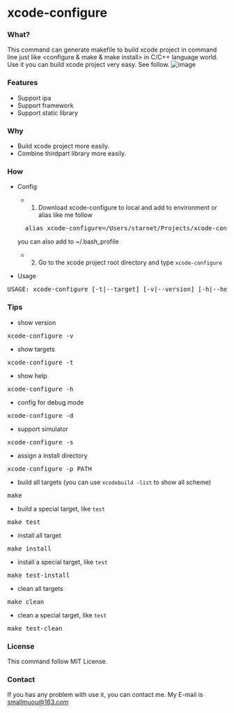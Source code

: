 # xcode-configure

### What?
This command can generate makefile to build xcode project in command line just like <configure & make & make install> in C/C++ language world. Use it you can build xcode project very easy. See follow.
![image](https://github.com/smallmuou/xcode-configure/blob/master/xcode-configure.gif)

### Features

* Support ipa
* Support framework
* Support static library

### Why
* Build xcode project more easily.
* Combine thirdpart library more easily.

### How
* Config
	* 1. Download xcode-configure to local and add to environment or alias like me follow 
	<pre>
	alias xcode-configure=/Users/starnet/Projects/xcode-configure/xcode-configure</pre>

	you can also add to ~/.bash_profile
	
	* 2. Go to the xcode project root directory and type `xcode-configure`
	
* Usage
<pre>
USAGE: xcode-configure [-t|--target] [-v|--version] [-h|--help] [-s|--enable-simulator] [-d|--enable-debug] [-p|--prefix <install directory>]
</pre>

### Tips
* show version

<pre>
xcode-configure -v
</pre>

* show targets

<pre>
xcode-configure -t
</pre>


* show help

<pre>
xcode-configure -h
</pre>

* config for debug mode

<pre>
xcode-configure -d
</pre>

* support simulator

<pre>
xcode-configure -s
</pre>

* assign a install directory

<pre>
xcode-configure -p PATH
</pre>

* build all targets (you can use `xcodebuild -list` to show all scheme)

<pre>
make
</pre>

* build a special target, like `test`

<pre>
make test
</pre>

* install all target

<pre>
make install
</pre>

* install a special target, like `test`

<pre>
make test-install
</pre>

* clean all targets

<pre>
make clean
</pre>

* clean a special target, like `test`

<pre>
make test-clean
</pre>


### License
This command follow MIT License.

### Contact
If you has any problem with use it, you can contact me. My E-mail is smallmuou@163.com